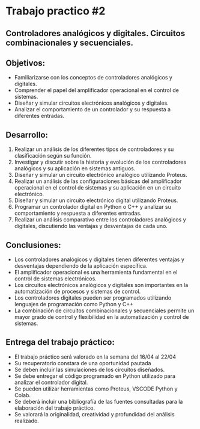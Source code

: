 # Trabajo practico #2 
## Controladores analógicos y digitales. Circuitos combinacionales y secuenciales. 
## Objetivos: 
- Familiarizarse con los conceptos de controladores analógicos y digitales. 
- Comprender el papel del amplificador operacional en el control de sistemas. 
- Diseñar y simular circuitos electrónicos analógicos y digitales. 
- Analizar el comportamiento de un controlador y su respuesta a diferentes
entradas.
 
## Desarrollo: 
1. Realizar un análisis de los diferentes tipos de controladores y su clasificación 
según su función.
2. Investigar y discutir sobre la historia y evolución de los controladores
analógicos y su aplicación en sistemas antiguos.
3. Diseñar y simular un circuito electrónico analógico utilizando Proteus.
4. Realizar un análisis de las configuraciones básicas del amplificador
operacional en el control de sistemas y su aplicación en un circuito
electrónico.
5. Diseñar y simular un circuito electrónico digital utilizando Proteus.
6. Programar un controlador digital en Python o C++ y analizar su
comportamiento y respuesta a diferentes entradas.
7. Realizar un análisis comparativo entre los controladores analógicos y
digitales, discutiendo las ventajas y desventajas de cada uno. 
## Conclusiones: 
- Los controladores analógicos y digitales tienen diferentes ventajas y
desventajas dependiendo de la aplicación específica. 
- El amplificador operacional es una herramienta fundamental en el control de
sistemas electrónicos. 
- Los circuitos electrónicos analógicos y digitales son importantes en la
automatización de procesos y sistemas de control. 
- Los controladores digitales pueden ser programados utilizando lenguajes de
programación como Python y C++ 
- La combinación de circuitos combinacionales y secuenciales permite un 
mayor grado de control y flexibilidad en la automatización y control de
sistemas. 
 
## Entrega del trabajo práctico: 
- El trabajo práctico será valorado en la semana del 16/04 al 22/04 
- Su recuperatorio constara de una oportunidad pautada 
- Se deben incluir las simulaciones de los circuitos diseñados. 
- Se debe entregar el código programado en Python utilizado para analizar el
controlador digital. 
- Se pueden utilizar herramientas como Proteus, VSCODE Python y Colab. 
- Se deberá incluir una bibliografía de las fuentes consultadas para la
elaboración del trabajo práctico. 
- Se valorará la originalidad, creatividad y profundidad del análisis realizado.
